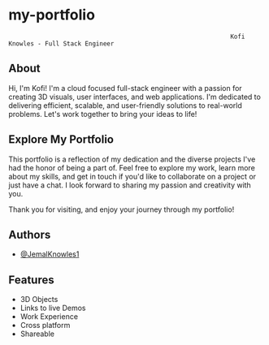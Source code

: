 
# my-portfolio



                                                                 Kofi Knowles - Full Stack Engineer

## About
Hi, I'm Kofi! I'm a cloud focused full-stack engineer with a passion for creating 3D visuals, user interfaces, and web applications. I'm dedicated to delivering efficient, scalable, and user-friendly solutions to real-world problems. Let's work together to bring your ideas to life!

## Explore My Portfolio
This portfolio is a reflection of my dedication and the diverse projects I've had the honor of being a part of. Feel free to explore my work, learn more about my skills, and get in touch if you'd like to collaborate on a project or just have a chat. I look forward to sharing my passion and creativity with you.

Thank you for visiting, and enjoy your journey through my portfolio!



## Authors

- [@JemalKnowles1](https://www.github.com/JemalKnowles1)


## Features

- 3D Objects
- Links to live Demos
- Work Experience
- Cross platform
- Shareable


